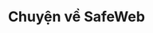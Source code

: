 ---
url: blog
picture: /static/img/remote-working-scaled.jpeg
title: Chuyện về SafeWeb
description: Câu chuyện về công việc từ xa và tự động
menu: Chuyện về SafeWeb
button: Đọc Tiếp
intro:
    title: Tương lai của làm việc ở xa từ nhà
    message: Một ngày nào đó, robot sẽ làm việc cho chúng ta để chúng ta có nhiều thời gian hơn cho cuộc sống
---